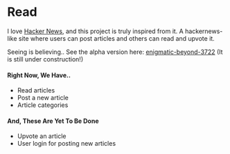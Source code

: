 # Read

I love [Hacker News](https://news.ycombinator.com/), and this project is truly inspired from it. A hackernews-like site where users can post articles and others can read and upvote it.

Seeing is believing.. See the alpha version here: [enigmatic-beyond-3722](https://enigmatic-beyond-3722.herokuapp.com/) (It is still under construction!)

#### Right Now, We Have..
* Read articles
* Post a new article
* Article categories

#### And, These Are Yet To Be Done
* Upvote an article
* User login for posting new articles
